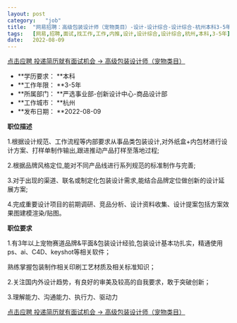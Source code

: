 ```yaml
---
layout:	post
category:	"job"
title:	"网易招聘：高级包装设计师（宠物类目）-设计-设计综合-设计综合-杭州本科3-5年"
tags:	[网易,招聘,面试,找工作,工作,内推,设计,设计综合,设计综合,杭州,本科,3-5年]
date:	2022-08-09
---
```


[点击应聘 投递简历就有面试机会 ->  高级包装设计师（宠物类目）](http://mobile.bole.netease.com/bole/boleDetail?id=38859&employeeId=346f03c3cda5f04c&key=all)



- **学历要求： **本科
- **工作年限： **3-5年
- **所属部门： **严选事业部-创新设计中心-商品设计部
- **工作城市： **杭州
- **发布日期： **2022-08-09



**职位描述**

1.根据设计规范、工作流程等内部要求从事品类包装设计,对外纸盒+内包材进行设计方案、打样单制作输出,跟进推动产品打样至落地过程;

2.根据品牌风格定位,能对不同产品线进行系列规范的标准制作与完善;

3.对于出现的渠道、联名或制定化包装设计需求,能结合品牌定位做创新的设计延展方案;

4.完成重要设计项目的前期调研、竞品分析、设计资料收集、设计提案包括方案效果图建模渲染/贴图。



**职位要求**

1.有3年以上宠物赛道品牌&amp;平面&amp;包装设计经验,包装设计基本功扎实，精通使用ps、ai、C4D、keyshot等相关软件；

熟练掌握包装制作相关印刷工艺材质及相关标准知识；

2.关注国内外设计趋势，有良好的审美及较高的自我要求，敢于突破创新；

3.理解能力、沟通能力、执行力、驱动力



[点击应聘 投递简历就有面试机会 ->  高级包装设计师（宠物类目）](http://mobile.bole.netease.com/bole/boleDetail?id=38859&employeeId=346f03c3cda5f04c&key=all)
